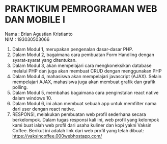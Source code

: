 # PRAKTIKUM PEMROGRAMAN WEB DAN MOBILE I

Nama : Brian Agustian Kristianto <br>
NIM  : 193030503066

1. Dalam Modul 1, merupakan pengenalan dasar-dasar PHP.
2. Dalam Modul 2, bagaimana cara pembuatan Form Handling dengan syarat-syarat yang ditentukan.
3. Dalam Modul 3, akan mempelajari cara mengkoneksikan database melalui PHP dan juga akan membuat CRUD dengan menggunakan PHP
4. Dalam Modul 4, mahasiswa akan mempelajari javascript (AJAX). Selain mempelajari AJAX, mahasiswa juga akan membuat grafik dan grafik polling.
5. Dalam Modul 5, membahas bagaimana cara penginstalan react native dalam windows 10.
6. Dalam Modul 6, ini akan membuat sebuah app untuk memfilter nama dari user dengan react native.
7. RESPONSI, melakukan pembuatan web profil sederhana secara berkelompok. Dalam tugas responsi kali ini, web profil yang kelompok kami buat ialah web profil dari usaha kuliner dan kopi yakni Vaksin Coffee. Berikut ini adalah link dari web profil yang telah dibuat: https://vaksincoffee.000webhostapp.com/
